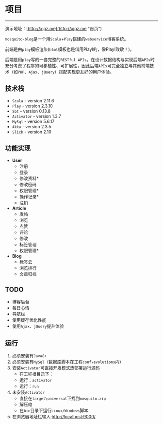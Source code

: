 # 项目

----------

演示地址：[http://xjpz.me](http://xjpz.me "首页")

`mosquito-blog`是一个用`Scala`+`Play`搭建的`webservice`博客系统。

前端是由`play`模板渲染(`html`模板也是借用Play!的，像Play!致敬！)。

后端是用`play`写的一套完整的`RESTful APIs`。在设计数据结构与实现后端`APIs`时充分考虑了程序的可移植性、可扩展性，因此后端`APIs`可完全独立与其他前端技术（如`PHP`、`Ajax`、`jQuery`）搭配实现更友好的用户体验。

## 技术栈 ##

- `Scala` - version 2.11.6
- `Play` - version 2.3.10
- `Sbt` - version 0.13.8
- `Activator` - version 1.3.7
- `MySql` - version 5.6.17
- `Akka` - version 2.3.5
- `Slick` - version 2.10

## 功能实现 ##

- **User**
	- 注册
	- 登录
	- 修改资料*
	- 修改密码
	- 权限管理*
	- 操作记录*
	- 注销
- **Article**
	- 发帖
	- 浏览
	- 点赞
	- 评论
	- 修改
	- 标签管理
	- 权限管理*
- **Blog**
	-  标签云
	-  浏览排行
	-  文章归档
	
## TODO ##

- 博客后台
- 每日心情
- 导航栏
- 使用缓存优化性能
- 使用`Ajax`、`jQuery`提升体验


## 运行 ##

1. 必须安装有`Java8+`
2. 必须安装有`MySql`（数据库脚本在工程`conf\evolutions`内）
3. 安装`Activator`可直接开发模式热部署运行源码
	- 在工程根目录下：
	- 运行：`activator`
	- 运行：`run`
4. 未安装`Activator`
	- 直接在`target\universal`下找到`mosquito.zip`
	- 解压缩
	- 在`bin`目录下运行`Linux/Windows`脚本
5. 在浏览器地址栏输入:[http://localhost:9000/](http://localhost:9000/ "mosquito-blog is running")

